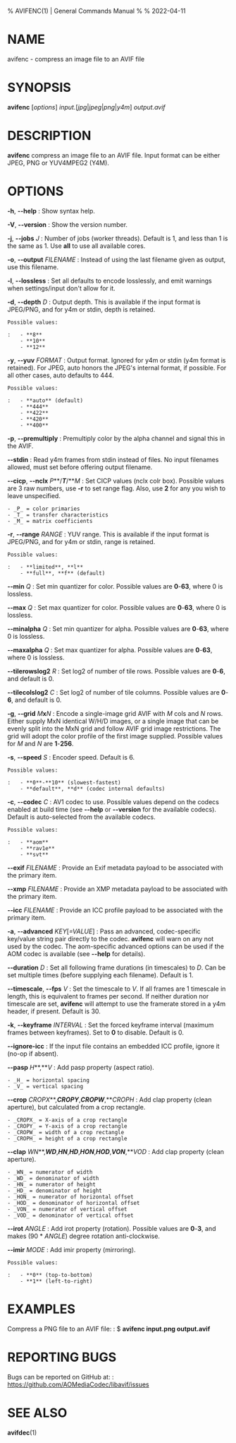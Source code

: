 % AVIFENC(1) | General Commands Manual
%
% 2022-04-11

<!--
This man page is written in Pandoc's Markdown.
See: https://pandoc.org/MANUAL.html#pandocs-markdown
-->

# NAME

avifenc - compress an image file to an AVIF file

# SYNOPSIS

**avifenc** [_options_] _input._[_jpg_|_jpeg_|_png_|_y4m_] _output.avif_

# DESCRIPTION

**avifenc** compress an image file to an AVIF file.
Input format can be either JPEG, PNG or YUV4MPEG2 (Y4M).

# OPTIONS

**-h**, **\--help**
:   Show syntax help.

**-V**, **\--version**
:   Show the version number.

**-j**, **\--jobs** _J_
:   Number of jobs (worker threads).
    Default is 1, and less than 1 is the same as 1.
    Use **all** to use all available cores.

**-o**, **\--output** _FILENAME_
:   Instead of using the last filename given as output, use this filename.

**-l**, **\--lossless**
:   Set all defaults to encode losslessly, and emit warnings when
    settings/input don't allow for it.

**-d**, **\--depth** _D_
:   Output depth.
    This is available if the input format is JPEG/PNG, and for y4m or stdin,
    depth is retained.

    Possible values:

    :   - **8**
        - **10**
        - **12**

**-y**, **\--yuv** _FORMAT_
:   Output format.
    Ignored for y4m or stdin (y4m format is retained).
    For JPEG, auto honors the JPEG's internal format, if possible.
    For all other cases, auto defaults to 444.

    Possible values:

    :   - **auto** (default)
        - **444**
        - **422**
        - **420**
        - **400**

**-p**, **\--premultiply**
:   Premultiply color by the alpha channel and signal this in the AVIF.

**\--stdin**
:   Read y4m frames from stdin instead of files.
    No input filenames allowed, must set before offering output filename.

**\--cicp**, **\--nclx** *P***/***T***/***M*
:   Set CICP values (nclx colr box).
    Possible values are 3 raw numbers, use **-r** to set range flag.
    Also, use **2** for any you wish to leave unspecified.

    - _P_ = color primaries
    - _T_ = transfer characteristics
    - _M_ = matrix coefficients

**-r**, **\--range** _RANGE_
:   YUV range.
    This is available if the input format is JPEG/PNG, and for y4m or stdin,
    range is retained.

    Possible values:

    :   - **limited**, **l**
        - **full**, **f** (default)

**\--min** _Q_
:   Set min quantizer for color.
    Possible values are **0**-**63**, where 0 is lossless.

**\--max** _Q_
:   Set max quantizer for color.
    Possible values are **0**-**63**, where 0 is lossless.

**\--minalpha** _Q_
:   Set min quantizer for alpha.
    Possible values are **0**-**63**, where 0 is lossless.

**\--maxalpha** _Q_
:   Set max quantizer for alpha.
    Possible values are **0**-**63**, where 0 is lossless.

**\--tilerowslog2** _R_
:   Set log2 of number of tile rows.
    Possible values are **0**-**6**, and default is 0.

**\--tilecolslog2** _C_
:   Set log2 of number of tile columns.
    Possible values are **0**-**6**, and default is 0.

**-g**, **\--grid** *M***x***N*
:   Encode a single-image grid AVIF with _M_ cols and _N_ rows.
    Either supply MxN identical W/H/D images, or a single image that can be
    evenly split into the MxN grid and follow AVIF grid image restrictions.
    The grid will adopt the color profile of the first image supplied.
    Possible values for _M_ and _N_ are **1**-**256**.

**-s**, **\--speed** _S_
:   Encoder speed.
    Default is 6.

    Possible values:

    :   - **0**-**10** (slowest-fastest)
        - **default**, **d** (codec internal defaults)

**-c**, **\--codec** _C_
:   AV1 codec to use.
    Possible values depend on the codecs enabled at build time (see **\--help**
    or **\--version** for the available codecs).
    Default is auto-selected from the available codecs.

    Possible values:

    :   - **aom**
        - **rav1e**
        - **svt**

**\--exif** _FILENAME_
:   Provide an Exif metadata payload to be associated with the primary item.

**\--xmp** _FILENAME_
:   Provide an XMP metadata payload to be associated with the primary item.

**\--icc** _FILENAME_
:   Provide an ICC profile payload to be associated with the primary item.

**-a**, **\--advanced** _KEY_[_=VALUE_]
:   Pass an advanced, codec-specific key/value string pair directly to the
    codec.
    **avifenc** will warn on any not used by the codec.
    The aom-specific advanced options can be used if the AOM codec is available
    (see **\--help** for details).

**\--duration** _D_
:   Set all following frame durations (in timescales) to _D_.
    Can be set multiple times (before supplying each filename).
    Default is 1.

**\--timescale**, **\--fps** _V_
:   Set the timescale to _V_.
    If all frames are 1 timescale in length, this is equivalent to frames per
    second.
    If neither duration nor timescale are set, **avifenc** will attempt to use
    the framerate stored in a y4m header, if present.
    Default is 30.

**-k**, **\--keyframe** _INTERVAL_
:   Set the forced keyframe interval (maximum frames between keyframes).
    Set to **0** to disable.
    Default is 0.

**\--ignore-icc**
:   If the input file contains an embedded ICC profile, ignore it (no-op if
    absent).

**\--pasp** *H***,***V*
:   Add pasp property (aspect ratio).

    - _H_ = horizontal spacing
    - _V_ = vertical spacing

**\--crop** *CROPX***,***CROPY***,***CROPW***,***CROPH*
:   Add clap property (clean aperture), but calculated from a crop rectangle.

    - _CROPX_ = X-axis of a crop rectangle
    - _CROPY_ = Y-axis of a crop rectangle
    - _CROPW_ = width of a crop rectangle
    - _CROPH_ = height of a crop rectangle

**\--clap** *WN***,***WD***,***HN***,***HD***,***HON***,***HOD***,***VON***,***VOD*
:   Add clap property (clean aperture).

    - _WN_ = numerator of width
    - _WD_ = denominator of width
    - _HN_ = numerator of height
    - _HD_ = denominator of height
    - _HON_ = numerator of horizontal offset
    - _HOD_ = denominator of horizontal offset
    - _VON_ = numerator of vertical offset
    - _VOD_ = denominator of vertical offset

**\--irot** _ANGLE_
:   Add irot property (rotation).
    Possible values are **0**-**3**, and makes (90 * _ANGLE_) degree rotation
    anti-clockwise.

**\--imir** _MODE_
:   Add imir property (mirroring).

    Possible values:

    :   - **0** (top-to-bottom)
        - **1** (left-to-right)

# EXAMPLES

Compress a PNG file to an AVIF file:
:   $ **avifenc input.png output.avif**

# REPORTING BUGS

Bugs can be reported on GitHub at:
:   <https://github.com/AOMediaCodec/libavif/issues>

# SEE ALSO

**avifdec**(1)
